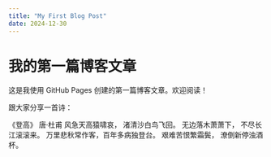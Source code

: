 ```yaml
---
title: "My First Blog Post"
date: 2024-12-30
---
```

# 我的第一篇博客文章

这是我使用 GitHub Pages 创建的第一篇博客文章。欢迎阅读！

跟大家分享一首诗：

《登高》
唐·杜甫
风急天高猿啸哀， 渚清沙白鸟飞回。
无边落木萧萧下， 不尽长江滚滚来。
万里悲秋常作客，百年多病独登台。
艰难苦恨繁霜鬓， 潦倒新停浊酒杯。


